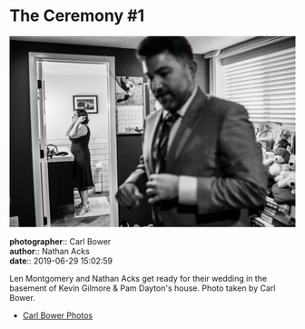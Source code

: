 # The Ceremony #1

![Len Montgomery and Nathan Acks get ready for their wedding](assets/2019-06-29-set-1-the-ceremony-01.webp)

**photographer**:: Carl Bower  
**author**:: Nathan Acks  
**date**:: 2019-06-29 15:02:59

Len Montgomery and Nathan Acks get ready for their wedding in the basement of Kevin Gilmore & Pam Dayton's house. Photo taken by Carl Bower.

* [Carl Bower Photos](https://carlbowerphotos.com)
